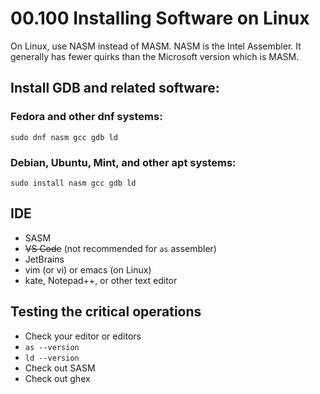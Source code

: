 # 00.100 Installing Software on Linux

On Linux, use NASM instead of MASM.  NASM is the Intel Assembler.  It generally has fewer quirks than the Microsoft version which is MASM.  

## Install GDB and related software:

### Fedora and other dnf systems:

    sudo dnf nasm gcc gdb ld

### Debian, Ubuntu, Mint, and other apt systems:

    sudo install nasm gcc gdb ld

## IDE

- SASM
- ~~VS Code~~  (not recommended for `as` assembler)
- JetBrains
- vim (or vi) or emacs (on Linux)
- kate, Notepad++, or other text editor

## Testing the critical operations

- Check your editor or editors
- `as --version`
- `ld --version`
- Check out SASM
- Check out ghex